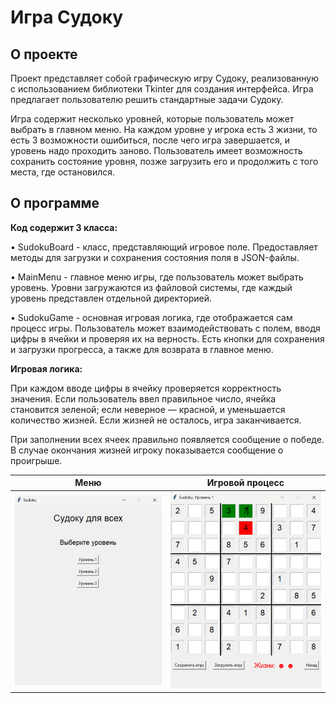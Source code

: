 # Игра Судоку

## О проекте
Проект представляет собой графическую игру Судоку, реализованную с использованием
библиотеки Tkinter для создания интерфейса. Игра предлагает пользователю решить
стандартные задачи Судоку.

Игра содержит несколько уровней, которые пользователь может выбрать в главном меню. На
каждом уровне у игрока есть 3 жизни, то есть 3 возможности ошибиться, после чего игра
завершается, и уровень надо проходить заново. Пользователь имеет возможность сохранить
состояние уровня, позже загрузить его и продолжить с того места, где остановился.

## О программе
<b>Код содержит 3 класса:</b>

• SudokuBoard - класс, представляющий игровое поле. Предоставляет методы для
загрузки и сохранения состояния поля в JSON-файлы.

• MainMenu - главное меню игры, где пользователь может выбрать уровень. Уровни
загружаются из файловой системы, где каждый уровень представлен отдельной
директорией.

• SudokuGame - основная игровая логика, где отображается сам процесс игры.
Пользователь может взаимодействовать с полем, вводя цифры в ячейки и проверяя их
на верность. Есть кнопки для сохранения и загрузки прогресса, а также для возврата в
главное меню.

<b>Игровая логика:</b>

При каждом вводе цифры в ячейку проверяется корректность значения. Если пользователь
ввел правильное число, ячейка становится зеленой; если неверное — красной, и
уменьшается количество жизней. Если жизней не осталось, игра заканчивается.

При заполнении всех ячеек правильно появляется сообщение о победе. В случае окончания
жизней игроку показывается сообщение о проигрыше.

| Меню                | Игровой процесс         |
|---------------------|-------------------------|
| ![img.png](images/img.png) | ![img_1.png](images/img_1.png) |